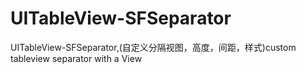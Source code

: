 # UITableView-SFSeparator
UITableView-SFSeparator,(自定义分隔视图，高度，间距，样式)custom tableview separator  with a View
